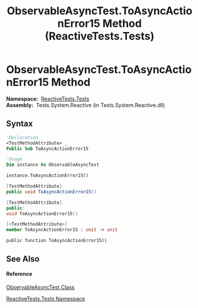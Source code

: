 ﻿---
title: ObservableAsyncTest.ToAsyncActionError15 Method  (ReactiveTests.Tests)
TOCTitle: ToAsyncActionError15 Method
ms:assetid: M:ReactiveTests.Tests.ObservableAsyncTest.ToAsyncActionError15
ms:mtpsurl: https://msdn.microsoft.com/en-us/library/reactivetests.tests.observableasynctest.toasyncactionerror15(v=VS.103)
ms:contentKeyID: 36619552
ms.date: 06/28/2011
mtps_version: v=VS.103
f1_keywords:
- ReactiveTests.Tests.ObservableAsyncTest.ToAsyncActionError15
dev_langs:
- CSharp
- JScript
- VB
- FSharp
- c++
---

# ObservableAsyncTest.ToAsyncActionError15 Method

**Namespace:**  [ReactiveTests.Tests](hh289046\(v=vs.103\).md)  
**Assembly:**  Tests.System.Reactive (in Tests.System.Reactive.dll)

## Syntax

``` vb
'Declaration
<TestMethodAttribute> _
Public Sub ToAsyncActionError15
```

``` vb
'Usage
Dim instance As ObservableAsyncTest

instance.ToAsyncActionError15()
```

``` csharp
[TestMethodAttribute]
public void ToAsyncActionError15()
```

``` c++
[TestMethodAttribute]
public:
void ToAsyncActionError15()
```

``` fsharp
[<TestMethodAttribute>]
member ToAsyncActionError15 : unit -> unit 
```

``` jscript
public function ToAsyncActionError15()
```

## See Also

#### Reference

[ObservableAsyncTest Class](hh314747\(v=vs.103\).md)

[ReactiveTests.Tests Namespace](hh289046\(v=vs.103\).md)

